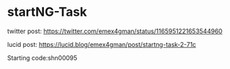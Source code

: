 # startNG-Task

twitter post: https://twitter.com/emex4gman/status/1165951221653544960


lucid post: https://lucid.blog/emex4gman/post/startng-task-2-71c

Starting code:shn00095
